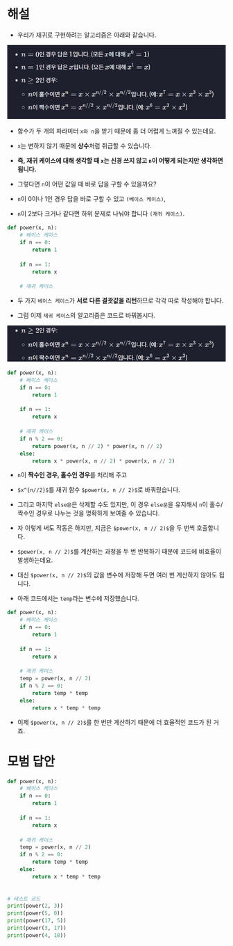 # 해설

+ 우리가 재귀로 구현하려는 알고리즘은 아래와 같습니다.

![Recursive_38](../../../images/Recursive_Function/38.jpg)

+ 함수가 두 개의 파라미터 `x와 n`을 받기 때문에 좀 더 어렵게 느껴질 수 있는데요. 

+ `x`는 변하지 않기 때문에 **상수**처럼 취급할 수 있습니다. 

+ **즉, 재귀 케이스에 대해 생각할 때 `x`는 신경 쓰지 않고 `n`이 어떻게 되는지만 생각하면 됩니다.**

+ 그렇다면 `n`이 어떤 값일 때 바로 답을 구할 수 있을까요? 

+ `n`이 0이나 1인 경우 답을 바로 구할 수 있고 `(베이스 케이스)`, 

+ `n`이 2보다 크거나 같다면 하위 문제로 나눠야 합니다 `(재귀 케이스)`.

```python
def power(x, n):
    # 베이스 케이스
    if n == 0:
        return 1

    if n == 1:
        return x

    # 재귀 케이스
```

+ 두 가지 `베이스 케이스`가 **서로 다른 결괏값을 리턴**하므로 각각 따로 작성해야 합니다.

+ 그럼 이제 `재귀 케이스`의 알고리즘은 코드로 바꿔봅시다.

![Recursive_39](../../../images/Recursive_Function/39.jpg)

```python
def power(x, n):
    # 베이스 케이스
    if n == 0:
        return 1

    if n == 1:
        return x

    # 재귀 케이스
    if n % 2 == 0:
        return power(x, n // 2) * power(x, n // 2)
    else:
        return x * power(x, n // 2) * power(x, n // 2)
```

+ `n`이 **짝수인 경우, 홀수인 경우**를 처리해 주고 

+ `$x^{n//2}$`를 재귀 함수 `$power(x, n // 2)$`로 바꿔줬습니다. 

+ 그리고 마지막 `else문`은 삭제할 수도 있지만, 이 경우 `else문`을 유지해서 `n`이 홀수/짝수인 경우로 나누는 것을 명확하게 보여줄 수 있습니다.

+ 자 이렇게 써도 작동은 하지만, 지금은 `$power(x, n // 2)$`을 두 번씩 호출합니다. 

+ `$power(x, n // 2)$`를 계산하는 과정을 두 번 반복하기 때문에 코드에 비효율이 발생하는데요. 

+ 대신 `$power(x, n // 2)$`의 값을 변수에 저장해 두면 여러 번 계산하지 않아도 됩니다. 

+ 아래 코드에서는 `temp`라는 변수에 저장했습니다.

```python
def power(x, n):
    # 베이스 케이스
    if n == 0:
        return 1

    if n == 1:
        return x

    # 재귀 케이스
    temp = power(x, n // 2)
    if n % 2 == 0:
        return temp * temp
    else:
        return x * temp * temp
```

+ 이제 `$power(x, n // 2)$`를 한 번만 계산하기 때문에 더 효율적인 코드가 된 거죠.

# 모범 답안

```python
def power(x, n):
    # 베이스 케이스
    if n == 0:
        return 1

    if n == 1:
        return x
   
    # 재귀 케이스
    temp = power(x, n // 2)
    if n % 2 == 0:
        return temp * temp
    else:
        return x * temp * temp


# 테스트 코드
print(power(2, 3))
print(power(5, 0))
print(power(17, 5))
print(power(3, 17))
print(power(4, 18))
```